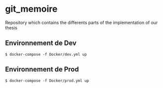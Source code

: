 # git_memoire
Repository which contains the differents parts of the implementation of our thesis

## Environnement de Dev

``$ docker-compose -f Docker/dev.yml up``

## Environnement de Prod

``$ docker-compose -f Docker/prod.yml up``
